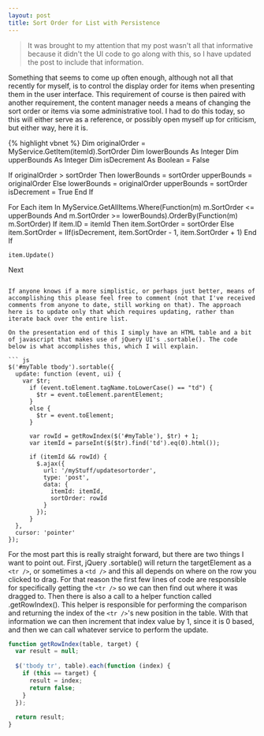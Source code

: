 ```yaml
---
layout: post
title: Sort Order for List with Persistence
---
```


> It was brought to my attention that my post wasn't all that informative because it didn't the UI code to go along with this, so I have updated the post to include that information.

Something that seems to come up often enough, although not all that recently for myself, is to control the display order for items when presenting them in the user interface. This requirement of course is then paired with another requirement, the content manager needs a means of changing the sort order or items via some administrative tool. I had to do this today, so this will either serve as a reference, or possibly open myself up for criticism, but either way, here it is.

{% highlight vbnet %}
Dim originalOrder = MyService.GetItem(itemId).SortOrder
Dim lowerBounds As Integer
Dim upperBounds As Integer
Dim isDecrement As Boolean = False
 
If originalOrder > sortOrder Then
    lowerBounds = sortOrder
    upperBounds = originalOrder
Else
    lowerBounds = originalOrder
    upperBounds = sortOrder
    isDecrement = True
End If
 
For Each item In MyService.GetAllItems.Where(Function(m) m.SortOrder <= upperBounds And m.SortOrder >= lowerBounds).OrderBy(Function(m) m.SortOrder)
    If item.ID = itemId Then
        item.SortOrder = sortOrder
    Else
        item.SortOrder = IIf(isDecrement, item.SortOrder - 1, item.SortOrder + 1)
    End If
 
    item.Update()
Next
```

If anyone knows if a more simplistic, or perhaps just better, means of accomplishing this please feel free to comment (not that I've received comments from anyone to date, still working on that). The approach here is to update only that which requires updating, rather than iterate back over the entire list.

On the presentation end of this I simply have an HTML table and a bit of javascript that makes use of jQuery UI's .sortable(). The code below is what accomplishes this, which I will explain.

``` js
$('#myTable tbody').sortable({
  update: function (event, ui) {
    var $tr; 
      if (event.toElement.tagName.toLowerCase() == "td") {
        $tr = event.toElement.parentElement;
      }
      else {
        $tr = event.toElement;
      }
 
      var rowId = getRowIndex($('#myTable'), $tr) + 1;
      var itemId = parseInt($($tr).find('td').eq(0).html());
 
      if (itemId && rowId) {
        $.ajax({
          url: '/myStuff/updatesortorder',
          type: 'post',
          data: {
            itemId: itemId,
            sortOrder: rowId
          }
        });
      }
  },
  cursor: 'pointer'
});
```

For the most part this is really straight forward, but there are two things I want to point out. First, jQuery .sortable() will return the targetElement as a `<tr />`, or sometimes a `<td />` and this all depends on where on the row you clicked to drag. For that reason the first few lines of code are responsible for specifically getting the `<tr />` so we can then find out where it was dragged to. Then there is also a call to a helper function called .getRowIndex(). This helper is responsible for performing the comparison and returning the index of the `<tr />`'s new position in the table. With that information we can then increment that index value by 1, since it is 0 based, and then we can call whatever service to perform the update.

``` js
function getRowIndex(table, target) {
  var result = null;
 
  $('tbody tr', table).each(function (index) {
    if (this == target) {
      result = index;
      return false;
    }
  });
 
  return result;
}
```